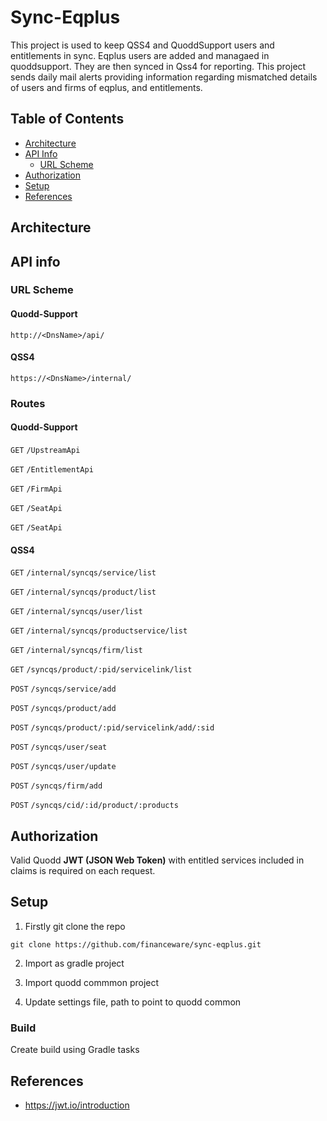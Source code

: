 # Sync-Eqplus

This project is used to keep QSS4 and QuoddSupport users and entitlements in sync.
Eqplus users are added and managaed in quoddsupport. They are then synced in Qss4 for reporting.
This project sends daily mail alerts providing information regarding mismatched details of users and firms of eqplus, and entitlements. 

## Table of Contents
- [Architecture](#architecture)
- [API Info](#api-info)
  - [URL Scheme](#url-scheme)
- [Authorization](#authorization)
- [Setup](#setup)
- [References](#references)

## Architecture

## API info

### URL Scheme

#### Quodd-Support

`http://<DnsName>/api/`

#### QSS4

`https://<DnsName>/internal/`

### Routes

#### Quodd-Support

`GET` `/UpstreamApi`

`GET` `/EntitlementApi`

`GET` `/FirmApi`

`GET` `/SeatApi`

`GET` `/SeatApi`


#### QSS4

`GET` `/internal/syncqs/service/list`

`GET` `/internal/syncqs/product/list`

`GET` `/internal/syncqs/user/list`

`GET` `/internal/syncqs/productservice/list`

`GET` `/internal/syncqs/firm/list`

`GET` `/syncqs/product/:pid/servicelink/list`

`POST` `/syncqs/service/add`

`POST` `/syncqs/product/add`

`POST` `/syncqs/product/:pid/servicelink/add/:sid`

`POST` `/syncqs/user/seat`

`POST` `/syncqs/user/update`

`POST` `/syncqs/firm/add`

`POST` `/syncqs/cid/:id/product/:products`

## Authorization
Valid Quodd **JWT (JSON Web Token)** with entitled services included in claims is required on each request.

## Setup

1. Firstly git clone the repo
```
git clone https://github.com/financeware/sync-eqplus.git
```

2. Import as gradle project 

3. Import quodd commmon project

4. Update settings file, path to point to quodd common


### Build

Create build using Gradle tasks


## References
- https://jwt.io/introduction

